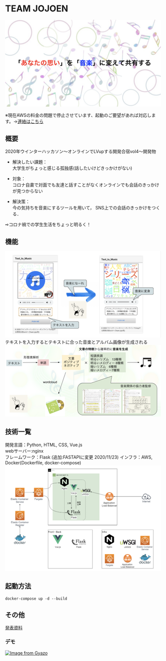 # TEAM JOJOEN
![あなたの思いを音楽に変える](https://github.com/Yum-git/jojoen/blob/readmd/fig0.png?raw=true) 

※現在AWSの料金の問題で停止させています、起動のご要望があれば対応します。->[連絡はこちら](https://densuke.work/#Contact)
## 概要
2020年ウインターハッカソン〜オンラインでLVupする開発合宿vol4〜開発物

- 解決したい課題：  
大学生がちょっと感じる孤独感(話したいけどきっかけがない)

- 対象：  
コロナ自粛で対面でも友達と話すことがなくオンラインでも会話のきっかけが見つからない

- 解決策：  
今の気持ちを音楽にするツールを用いて，
SNS上での会話のきっかけをつくる．

➺コロナ禍での学生生活をちょっと明るく！
## 機能
![プロダクト](https://github.com/Yum-git/jojoen/blob/readmd/fig1.png?raw=true) 
テキストを入力するとテキストに合った音楽とアルバム画像が生成される  
![機能](https://github.com/Yum-git/jojoen/blob/readmd/fig3.png?raw=true) 

## 技術一覧
開発言語：Python, HTML, CSS, Vue.js  
webサーバー:nginx  
フレームワーク：Flask (追加:FASTAPIに変更 2020/11/23)
インフラ：AWS, Docker(Dockerfile, docker-compose)  
![技術](https://github.com/Yum-git/jojoen/blob/readmd/fig2.png?raw=true) 

## 起動方法
```
docker-compose up -d --build
```

## その他
[発表資料](https://github.com/Yum-git/jojoen/blob/master/teamJOJO%E8%8B%91.pdf)  

### デモ
[![Image from Gyazo](https://i.gyazo.com/c04a4019d3195c032b0e54536ee21326.gif)](https://gyazo.com/c04a4019d3195c032b0e54536ee21326)
